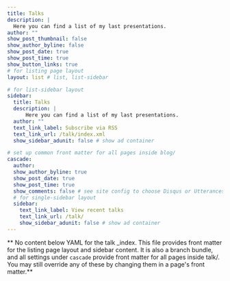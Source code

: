 ```yaml
---
title: Talks
description: |
  Here you can find a list of my last presentations.
author: ""
show_post_thumbnail: false
show_author_byline: false
show_post_date: true
show_post_time: true
show_button_links: true
# for listing page layout
layout: list # list, list-sidebar

# for list-sidebar layout
sidebar: 
  title: Talks
  description: |
      Here you can find a list of my last presentations.
  author: ""
  text_link_label: Subscribe via RSS
  text_link_url: /talk/index.xml
  show_sidebar_adunit: false # show ad container

# set up common front matter for all pages inside blog/
cascade:
  author: 
  show_author_byline: true
  show_post_date: true
  show_post_time: true
  show_comments: false # see site config to choose Disqus or Utterances
  # for single-sidebar layout
  sidebar:
    text_link_label: View recent talks
    text_link_url: /talk/
    show_sidebar_adunit: false # show ad container
---
```


** No content below YAML for the talk _index. This file provides front matter for the listing page layout and sidebar content. It is also a branch bundle, and all settings under `cascade` provide front matter for all pages inside talk/. You may still override any of these by changing them in a page's front matter.**
